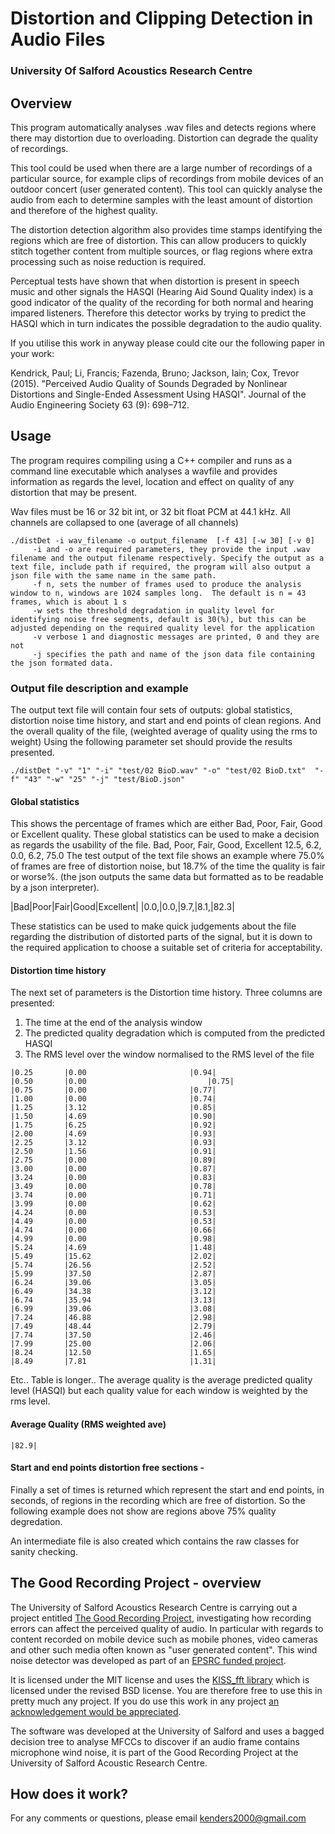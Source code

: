 # Distortion and Clipping Detection in Audio Files
### University Of Salford Acoustics Research Centre

## Overview 

This program automatically analyses .wav files and detects regions where there may distortion due to overloading.  Distortion can degrade the quality of recordings.  

This tool could be used when there are a large number of recordings of a particular source, for example clips of recordings from mobile devices of an outdoor concert (user generated content).  This tool can quickly analyse the audio from each to determine samples with the least amount of distortion and therefore of the highest quality.

The distortion detection algorithm also provides time stamps identifying the regions which are free of distortion.  This can allow producers to quickly stitch together content from multiple sources, or flag regions where extra processing such as noise reduction is required.

Perceptual tests have shown that when distortion is present in speech music and other signals the HASQI (Hearing Aid Sound Quality index) is a good indicator of the quality of the recording for both normal and hearing impared listeners.  Therefore this detector works by trying to predict the HASQI which in turn indicates the possible degradation to the audio quality.

If you utilise this work in anyway please could cite our the following paper in your work:

Kendrick, Paul; Li, Francis; Fazenda, Bruno; Jackson, Iain; Cox, Trevor (2015). "Perceived Audio Quality of Sounds Degraded by Nonlinear Distortions and Single-Ended Assessment Using HASQI". Journal of the Audio Engineering Society 63 (9): 698–712.


## Usage

The program requires compiling using a C++ compiler and runs as a command line executable which analyses a wavfile and provides information as regards the level, location and effect on quality of any distortion that may be present.

Wav files must be 16 or 32 bit int, or 32 bit float PCM at 44.1 kHz. All channels are collapsed to one (average of all channels)

```
./distDet -i wav_filename -o output_filename  [-f 43] [-w 30] [-v 0]
     -i and -o are required parameters, they provide the input .wav filename and the output filename respectively. Specify the output as a text file, include path if required, the program will also output a json file with the same name in the same path.
     -f n, sets the number of frames used to produce the analysis window to n, windows are 1024 samples long.  The default is n = 43 frames, which is about 1 s
	 -w sets the threshold degradation in quality level for identifying noise free segments, default is 30(%), but this can be adjusted depending on the required quality level for the application
	 -v verbose 1 and diagnostic messages are printed, 0 and they are not
	 -j specifies the path and name of the json data file containing the json formated data.
```
   
### Output file description and example

The output text file will contain four sets of outputs: global statistics, distortion noise time history, and start and end points of clean regions. And the overall quality of the file, (weighted average of quality using the rms to weight) Using the following parameter set should provide the results presented.

```
./distDet "-v" "1" "-i" "test/02 BioD.wav" "-o" "test/02 BioD.txt"  "-f" "43" "-w" "25" "-j" "test/BioD.json"
```

#### Global statistics

This shows the percentage of frames which are either Bad, Poor, Fair, Good or Excellent quality.  These global statistics can be used to make a decision as regards the usability of the file.
Bad,	Poor,	Fair,	Good,	Excellent
12.5,	6.2,	0.0,	6.2,	75.0
The test output of the text file shows an example where 75.0% of frames are free of distortion noise, but 18.7% of the time the quality is fair or worse%.  (the json outputs the same data but formatted as to be readable by a json interpreter).

|Bad|Poor|Fair|Good|Excellent|
|0.0,|0.0,|9.7,|8.1,|82.3|

These statistics can be used to make quick judgements about the file regarding the distribution of distorted parts of the signal, but it is down to the required application to choose a suitable set of criteria for acceptability.

#### Distortion time history

The next set of parameters is the Distortion time history.  Three columns are presented: 

 1. The time at the end of the analysis window
 2. The predicted quality degradation which is computed from  the predicted HASQI
 3. The RMS level over the window normalised to the RMS level of the file  
 
```
|0.25		|0.00    					|0.94|
|0.50		|0.00	    					|0.75|
|0.75		|0.00						|0.77|
|1.00		|0.00						|0.74|
|1.25		|3.12						|0.85|
|1.50		|4.69						|0.90|
|1.75		|6.25						|0.92|
|2.00		|4.69						|0.93|
|2.25		|3.12						|0.93|
|2.50		|1.56						|0.91|
|2.75		|0.00						|0.89|
|3.00		|0.00						|0.87|
|3.24		|0.00						|0.83|
|3.49		|0.00						|0.78|
|3.74		|0.00						|0.71|
|3.99		|0.00						|0.62|
|4.24		|0.00						|0.53|
|4.49		|0.00						|0.53|
|4.74		|0.00						|0.66|
|4.99		|0.00						|0.98|
|5.24		|4.69						|1.48|
|5.49		|15.62						|2.02|
|5.74		|26.56						|2.52|
|5.99		|37.50						|2.87|
|6.24		|39.06						|3.05|
|6.49		|34.38						|3.12|
|6.74		|35.94						|3.13|
|6.99		|39.06						|3.08|
|7.24		|46.88						|2.98|
|7.49		|48.44						|2.79|
|7.74		|37.50						|2.46|
|7.99		|25.00						|2.06|
|8.24		|12.50						|1.65|
|8.49		|7.81						|1.31|
```
Etc.. Table is longer.. 
The average quality is the average predicted quality level (HASQI) but each quality value for each window is weighted by the rms level.

#### Average Quality (RMS weighted ave)
```
|82.9|
 ```
 
#### Start and end points distortion free sections -

Finally a set of times is returned which represent the start and end points, in seconds, of regions in the recording which are free of distortion.  So the following example does not show are regions above 75% quality degredation.


An intermediate file is also created which contains the raw classes for sanity checking.

## The Good Recording Project - overview

The University of Salford Acoustics Research Centre is carrying out a project entitled [The Good Recording Project](http://www.goodrecording.net/), investigating how recording errors can affect the perceived quality of audio.  In particular with regards to content recorded on mobile device such as mobile phones, video cameras and other such media often known as "user generated content".  This wind noise detector was developed as part of an [EPSRC funded project](http://gow.epsrc.ac.uk/NGBOViewGrant.aspx?GrantRef=EP/J013013/1).

It is licensed under the MIT license and uses the [KISS_fft library](http://sourceforge.net/projects.kissfft/) which is licensed under the revised BSD license. You are therefore free to use this in pretty much any project.  If you do use this work in any project [an acknowledgement would be appreciated](http://www.salford.ac.uk/computing-science-engineering/subjects/acoustics-audio-and-video).

The software was developed at the University of Salford and uses a bagged decision tree to analyse MFCCs to discover if an audio frame contains microphone wind noise, it is part of the Good Recording Project at the University of Salford Acoustic Research Centre. 


## How does it work?


For any comments or questions, please email kenders2000@gmail.com

